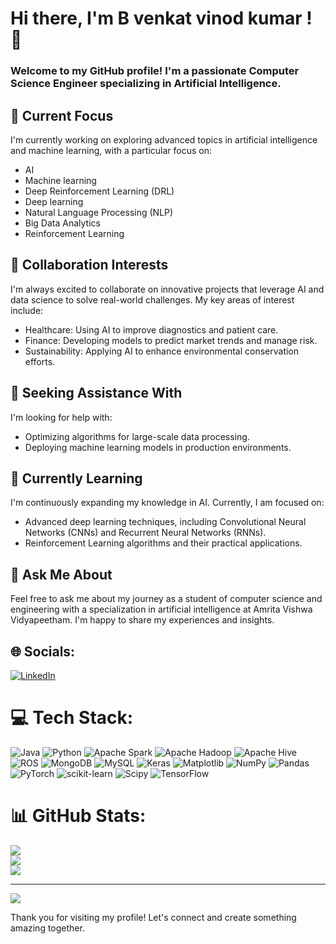 # Hi there, I'm B venkat vinod kumar ! 👋

### Welcome to my GitHub profile! I'm a passionate Computer Science Engineer specializing in Artificial Intelligence.

## 🔭 Current Focus
I'm currently working on exploring advanced topics in artificial intelligence and machine learning, with a particular focus on:
- AI
- Machine learning
- Deep Reinforcement Learning (DRL)
- Deep learning
- Natural Language Processing (NLP)
- Big Data Analytics
- Reinforcement Learning

## 👯 Collaboration Interests
I'm always excited to collaborate on innovative projects that leverage AI and data science to solve real-world challenges. My key areas of interest include:
- Healthcare: Using AI to improve diagnostics and patient care.
- Finance: Developing models to predict market trends and manage risk.
- Sustainability: Applying AI to enhance environmental conservation efforts.

## 🤝 Seeking Assistance With
I'm looking for help with:
- Optimizing algorithms for large-scale data processing.
- Deploying machine learning models in production environments.

## 🌱 Currently Learning
I'm continuously expanding my knowledge in AI. Currently, I am focused on:
- Advanced deep learning techniques, including Convolutional Neural Networks (CNNs) and Recurrent Neural Networks (RNNs).
- Reinforcement Learning algorithms and their practical applications.

## 💬 Ask Me About
Feel free to ask me about my journey as a student of computer science and engineering with a specialization in artificial intelligence at Amrita Vishwa Vidyapeetham. I'm happy to share my experiences and insights.


## 🌐 Socials:
[![LinkedIn](https://img.shields.io/badge/LinkedIn-%230077B5.svg?logo=linkedin&logoColor=white)](https://linkedin.com/in/https://www.linkedin.com/in/b-venkat-vinod-kumar0006/) 

# 💻 Tech Stack:
![Java](https://img.shields.io/badge/java-%23ED8B00.svg?style=for-the-badge&logo=openjdk&logoColor=white) ![Python](https://img.shields.io/badge/python-3670A0?style=for-the-badge&logo=python&logoColor=ffdd54) ![Apache Spark](https://img.shields.io/badge/Apache%20Spark-FDEE21?style=for-the-badge&logo=apachespark&logoColor=black) ![Apache Hadoop](https://img.shields.io/badge/Apache%20Hadoop-66CCFF?style=for-the-badge&logo=apachehadoop&logoColor=black) ![Apache Hive](https://img.shields.io/badge/Apache%20Hive-FDEE21?style=for-the-badge&logo=apachehive&logoColor=black) ![ROS](https://img.shields.io/badge/ros-%230A0FF9.svg?style=for-the-badge&logo=ros&logoColor=white) ![MongoDB](https://img.shields.io/badge/MongoDB-%234ea94b.svg?style=for-the-badge&logo=mongodb&logoColor=white) ![MySQL](https://img.shields.io/badge/mysql-4479A1.svg?style=for-the-badge&logo=mysql&logoColor=white) ![Keras](https://img.shields.io/badge/Keras-%23D00000.svg?style=for-the-badge&logo=Keras&logoColor=white) ![Matplotlib](https://img.shields.io/badge/Matplotlib-%23ffffff.svg?style=for-the-badge&logo=Matplotlib&logoColor=black) ![NumPy](https://img.shields.io/badge/numpy-%23013243.svg?style=for-the-badge&logo=numpy&logoColor=white) ![Pandas](https://img.shields.io/badge/pandas-%23150458.svg?style=for-the-badge&logo=pandas&logoColor=white) ![PyTorch](https://img.shields.io/badge/PyTorch-%23EE4C2C.svg?style=for-the-badge&logo=PyTorch&logoColor=white) ![scikit-learn](https://img.shields.io/badge/scikit--learn-%23F7931E.svg?style=for-the-badge&logo=scikit-learn&logoColor=white) ![Scipy](https://img.shields.io/badge/SciPy-%230C55A5.svg?style=for-the-badge&logo=scipy&logoColor=%white) ![TensorFlow](https://img.shields.io/badge/TensorFlow-%23FF6F00.svg?style=for-the-badge&logo=TensorFlow&logoColor=white)
# 📊 GitHub Stats:
![](https://github-readme-stats.vercel.app/api?username=Bvenkatvinodkumar&theme=dark&hide_border=false&include_all_commits=true&count_private=true)<br/>
![](https://github-readme-streak-stats.herokuapp.com/?user=Bvenkatvinodkumar&theme=dark&hide_border=false)<br/>
![](https://github-readme-stats.vercel.app/api/top-langs/?username=Bvenkatvinodkumar&theme=dark&hide_border=false&include_all_commits=true&count_private=true&layout=compact)

---
[![](https://visitcount.itsvg.in/api?id=Bvenkatvinodkumar&icon=0&color=0)](https://visitcount.itsvg.in)

<!-- Proudly created with GPRM ( https://gprm.itsvg.in ) -->

Thank you for visiting my profile! Let's connect and create something amazing together.

